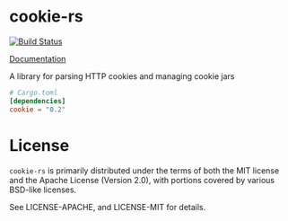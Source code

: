 # cookie-rs

[![Build Status](https://travis-ci.org/alexcrichton/cookie-rs.svg?branch=master)](https://travis-ci.org/alexcrichton/cookie-rs)

[Documentation](http://alexcrichton.com/cookie-rs/cookie/index.html)

A library for parsing HTTP cookies and managing cookie jars

```toml
# Cargo.toml
[dependencies]
cookie = "0.2"
```

# License

`cookie-rs` is primarily distributed under the terms of both the MIT license and
the Apache License (Version 2.0), with portions covered by various BSD-like
licenses.

See LICENSE-APACHE, and LICENSE-MIT for details.
